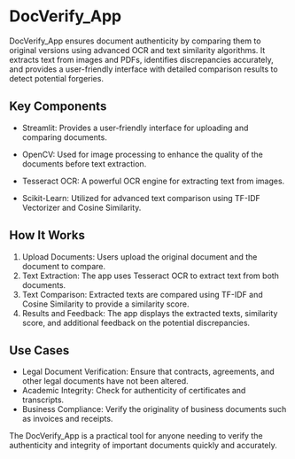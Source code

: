 # DocVerify_App
DocVerify_App ensures document authenticity by comparing them to original versions using advanced OCR and text similarity algorithms. It extracts text from images and PDFs, identifies discrepancies accurately, and provides a user-friendly interface with detailed comparison results to detect potential forgeries.

## Key Components

* Streamlit: Provides a user-friendly interface for uploading and comparing documents.

* OpenCV: Used for image processing to enhance the quality of the documents before text extraction.

* Tesseract OCR: A powerful OCR engine for extracting text from images.

* Scikit-Learn: Utilized for advanced text comparison using TF-IDF Vectorizer and Cosine Similarity.

## How It Works

1. Upload Documents: Users upload the original document and the document to compare.<br/>
2. Text Extraction: The app uses Tesseract OCR to extract text from both documents.<br/>
3. Text Comparison: Extracted texts are compared using TF-IDF and Cosine Similarity to provide a similarity score.<br/>
4. Results and Feedback: The app displays the extracted texts, similarity score, and additional feedback on the potential discrepancies.

## Use Cases

* Legal Document Verification: Ensure that contracts, agreements, and other legal documents have not been altered.<br/>
* Academic Integrity: Check for authenticity of certificates and transcripts.<br/>
* Business Compliance: Verify the originality of business documents such as invoices and receipts.<br/>

The DocVerify_App is a practical tool for anyone needing to verify the authenticity and integrity of important documents quickly and accurately.
